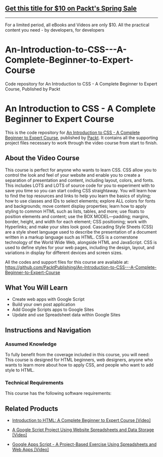 ## [Get this title for $10 on Packt's Spring Sale](https://www.packt.com/V13657?utm_source=github&utm_medium=packt-github-repo&utm_campaign=spring_10_dollar_2022)
-----
For a limited period, all eBooks and Videos are only $10. All the practical content you need \- by developers, for developers

# An-Introduction-to-CSS---A-Complete-Beginner-to-Expert-Course
Code repository for An Introduction to CSS - A Complete Beginner to Expert Course, Published by Packt
# An Introduction to CSS - A Complete Beginner to Expert Course
This is the code repository for [An Introduction to CSS - A Complete Beginner to Expert Course](https://www.packtpub.com/application-development/google-apps-script-project-based-exercise-using-spreadsheets-and-web-apps-vi?utm_source=github&utm_medium=repository&utm_campaign=9781838556914), published by [Packt](https://www.packtpub.com/?utm_source=github). It contains all the supporting project files necessary to work through the video course from start to finish.
## About the Video Course
This course is perfect for anyone who wants to learn CSS. CSS allow you to control the look and feel of your website and enable you to create a separation of presentation and content, including layout, colors, and fonts. This includes LOTS and LOTS of source code for you to experiment with to save you time so you can start coding CSS straightaway. You will learn how to find the top resources and links to help you learn the basics of styling; how to use classes and IDs to select elements; explore ALL colors for fonts and backgrounds; move content display properties; learn how to apply styling to common HTML such as lists, tables, and more; use floats to position elements and content; use the BOX MODEL—padding; margins, border, height, and width for each element; CSS positioning; work with Hyperlinks; and make your sites look good. 
Cascading Style Sheets (CSS) are a style sheet language used to describe the presentation of a document written in a markup language such as HTML. CSS is a cornerstone technology of the World Wide Web, alongside HTML and JavaScript. CSS is used to define styles for your web pages, including the design, layout, and variations in display for different devices and screen sizes.

All the codes and support files for this course are available at: https://github.com/PacktPublishing/An-Introduction-to-CSS---A-Complete-Beginner-to-Expert-Course

<H2>What You Will Learn</H2>
<DIV class=book-info-will-learn-text>
<UL>
<LI>Create web apps with Google Script 
<LI>Build your own post application 
<LI>Add Google Scripts apps to Google Sites 
<LI>Update and use Spreadsheet data within Google Sites </LI></UL></DIV>

## Instructions and Navigation
### Assumed Knowledge
To fully benefit from the coverage included in this course, you will need:<br/>
This course is designed for HTML beginners, web designers, anyone who wants to learn more about how to apply CSS, and people who want to add style to HTML.
### Technical Requirements
This course has the following software requirements:<br/>
    

## Related Products
* [Introduction to HTML: A Complete Beginner to Expert Course [Video]](https://www.packtpub.com/application-development/google-apps-script-project-based-exercise-using-spreadsheets-and-web-apps-vi?utm_source=github&utm_medium=repository&utm_campaign=9781838556914)

* [A Google Script Project Using Website Spreadsheets and Data Storage [Video]](https://www.packtpub.com/application-development/google-apps-script-project-based-exercise-using-spreadsheets-and-web-apps-vi?utm_source=github&utm_medium=repository&utm_campaign=9781838556914)

* [Google Apps Script - A Project-Based Exercise Using Spreadsheets and Web Apps [Video]](https://www.packtpub.com/application-development/google-apps-script-project-based-exercise-using-spreadsheets-and-web-apps-vi?utm_source=github&utm_medium=repository&utm_campaign=9781838556914)

